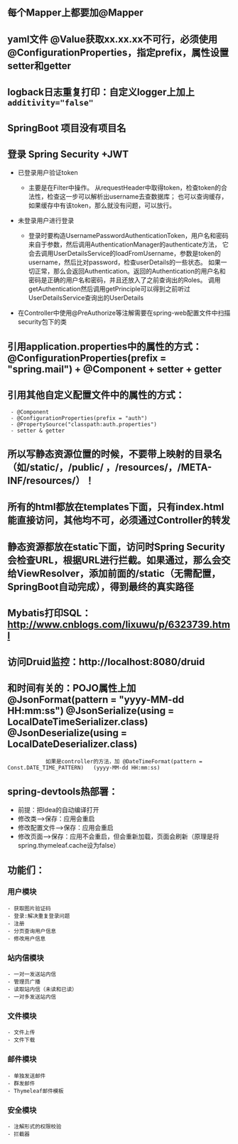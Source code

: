 ## 每个Mapper上都要加@Mapper

## yaml文件 @Value获取xx.xx.xx不可行，必须使用@ConfigurationProperties，指定prefix，属性设置setter和getter


## logback日志重复打印：自定义logger上加上  ` additivity="false"  `
## SpringBoot 项目没有项目名

## 登录 Spring Security +JWT
   - 已登录用户验证token
        - 主要是在Filter中操作。
        从requestHeader中取得token，检查token的合法性，检查这一步可以解析出username去查数据库；
        也可以查询缓存，如果缓存中有该token，那么就没有问题，可以放行。
   
   - 未登录用户进行登录
        - 登录时要构造UsernamePasswordAuthenticationToken，用户名和密码来自于参数，然后调用AuthenticationManager的authenticate方法，
        它会去调用UserDetailsService的loadFromUsername，参数是token的username，然后比对password，检查userDetails的一些状态。
        如果一切正常，那么会返回Authentication。返回的Authentication的用户名和密码是正确的用户名和密码，并且还放入了之前查询出的Roles。
        调用getAuthentication然后调用getPrinciple可以得到之前听过UserDetailsService查询出的UserDetails
   - 在Controller中使用@PreAuthorize等注解需要在spring-web配置文件中扫描security包下的类  

## 引用application.properties中的属性的方式：@ConfigurationProperties(prefix = "spring.mail") + @Component + setter + getter

## 引用其他自定义配置文件中的属性的方式：
     - @Component
     - @ConfigurationProperties(prefix = "auth")
     - @PropertySource("classpath:auth.properties")
     - setter & getter 
## 所以写静态资源位置的时候，不要带上映射的目录名（如/static/，/public/ ，/resources/，/META-INF/resources/）！

## 所有的html都放在templates下面，只有index.html能直接访问，其他均不可，必须通过Controller的转发
## 静态资源都放在static下面，访问时Spring Security会检查URL，根据URL进行拦截。如果通过，那么会交给ViewResolver，添加前面的/static（无需配置，SpringBoot自动完成），得到最终的真实路径

## Mybatis打印SQL：http://www.cnblogs.com/lixuwu/p/6323739.html

## 访问Druid监控：http://localhost:8080/druid


## 和时间有关的：POJO属性上加 @JsonFormat(pattern = "yyyy-MM-dd HH:mm:ss") @JsonSerialize(using = LocalDateTimeSerializer.class)   @JsonDeserialize(using = LocalDateDeserializer.class)
                如果是controller的方法，加 @DateTimeFormat(pattern = Const.DATE_TIME_PATTERN)   (yyyy-MM-dd HH:mm:ss)

## spring-devtools热部署：
- 前提：把Idea的自动编译打开
- 修改类-->保存：应用会重启
- 修改配置文件-->保存：应用会重启
- 修改页面-->保存：应用不会重启，但会重新加载，页面会刷新（原理是将spring.thymeleaf.cache设为false）



## 功能们：
### 用户模块
    - 获取图片验证码
    - 登录:解决重复登录问题
    - 注册
    - 分页查询用户信息
    - 修改用户信息
### 站内信模块
    - 一对一发送站内信
    - 管理员广播
    - 读取站内信（未读和已读）
    - 一对多发送站内信
### 文件模块
    - 文件上传
    - 文件下载
### 邮件模块
    - 单独发送邮件
    - 群发邮件
    - Thymeleaf邮件模板
### 安全模块
    - 注解形式的权限校验
    - 拦截器
    